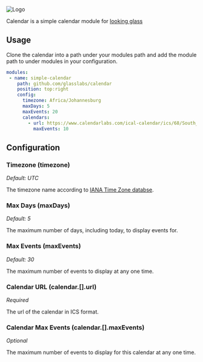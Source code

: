 ![Logo](http://svg.wiersma.co.za/glasslabs/module?title=CALENDAR&tag=a%20simple%20calendar%20module)

Calendar is a simple calendar module for [looking glass](http://github.com/glasslabs/looking-glass)

## Usage

Clone the calendar into a path under your modules path and add the module path
to under modules in your configuration.

```yaml
modules:
 - name: simple-calendar
    path: github.com/glasslabs/calendar
    position: top:right
    config:
      timezone: Africa/Johannesburg
      maxDays: 5
      maxEvents: 20
      calendars:
        - url: https://www.calendarlabs.com/ical-calendar/ics/68/South_Africa_Holidays.ics
          maxEvents: 10
```

## Configuration

### Timezone (timezone)

*Default: UTC*

The timezone name according to [IANA Time Zone databse](https://en.wikipedia.org/wiki/List_of_tz_database_time_zones).

### Max Days (maxDays)

*Default: 5*

The maximum number of days, including today, to display events for.

### Max Events (maxEvents)

*Default: 30*

The maximum number of events to display at any one time.

### Calendar URL (calendar.[].url)

*Required*

The url of the calendar in ICS format.

### Calendar Max Events (calendar.[].maxEvents)

*Optional*

The maximum number of events to display for this calendar at any one time.
